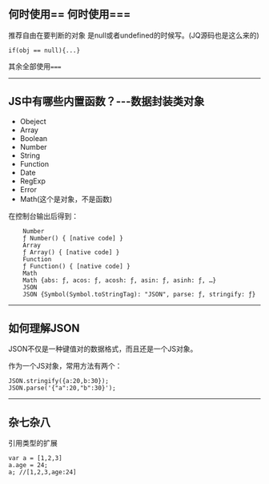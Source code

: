 ## 何时使用== 何时使用===
推荐自由在要判断的对象 是null或者undefined的时候写。(JQ源码也是这么来的)

    if(obj == null){...}
    
其余全部使用`===`

- - -
## JS中有哪些内置函数？---数据封装类对象
- Obeject
- Array
- Boolean
- Number
- String
- Function
- Date
- RegExp
- Error
- Math(这个是对象，不是函数)

在控制台输出后得到：

        Number
        ƒ Number() { [native code] }
        Array
        ƒ Array() { [native code] }        
        Function
        ƒ Function() { [native code] }
        Math
        Math {abs: ƒ, acos: ƒ, acosh: ƒ, asin: ƒ, asinh: ƒ, …}
        JSON
        JSON {Symbol(Symbol.toStringTag): "JSON", parse: ƒ, stringify: ƒ}
        
- - -
## 如何理解JSON
JSON不仅是一种键值对的数据格式，而且还是一个JS对象。

作为一个JS对象，常用方法有两个：

    JSON.stringify({a:20,b:30});
    JSON.parse('{"a":20,"b":30}');

- - -
## 杂七杂八
引用类型的扩展

    var a = [1,2,3]
    a.age = 24;
    a; //[1,2,3,age:24]












